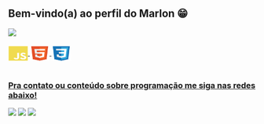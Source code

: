 ## Bem-vindo(a) ao perfil do Marlon 😁

 <div>
   <a href="https://github.com/marlonsg6">
<!--    <img height="180em" src="https://github-readme-stats.vercel.app/api?username=marlonsg6&show_icons=true&theme=tokyonight&include_all_commits=true&count_private=true"/> -->
   <img height="180em" src="https://github-readme-stats.vercel.app/api/top-langs/?username=marlonsg6&layout=compact&langs_count=6&theme=tokyonight"/>
</div>
    
<div style="display: inline_block"><br>
  <img align="center" alt="Js" height="30" width="40" src="https://raw.githubusercontent.com/devicons/devicon/master/icons/javascript/javascript-plain.svg">
  <img align="center" alt="HTML" height="30" width="40" src="https://raw.githubusercontent.com/devicons/devicon/master/icons/html5/html5-original.svg">
  <img align="center" alt="CSS" height="30" width="40" src="https://raw.githubusercontent.com/devicons/devicon/master/icons/css3/css3-original.svg">
</div>
 
<br>
 
### Pra contato ou conteúdo sobre programação me siga nas redes abaixo!
 
<div> 
  <a href="https://instagram.com/_marlonsg_" target="_blank"><img src="https://img.shields.io/badge/-Instagram-%23E4405F?style=for-the-badge&logo=instagram&logoColor=white" target="_blank"></a>
  <a href = "marlonguedes4@gmail.com"><img src="https://img.shields.io/badge/-Gmail-%23333?style=for-the-badge&logo=gmail&logoColor=white" target="_blank"></a>
  <a href="https://www.linkedin.com/in/marlon-dos-s-guedes-2730a1235/" target="_blank"><img src="https://img.shields.io/badge/-LinkedIn-%230077B5?style=for-the-badge&logo=linkedin&logoColor=white" target="_blank"></a>
</div>

